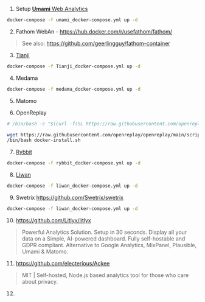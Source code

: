1. Setup [**Umami** Web Analytics](https://fossengineer.com/selfhosting-umami-with-docker/)

```sh
docker-compose -f umami_docker-compose.yml up -d
```

2. Fathom WebAn - https://hub.docker.com/r/usefathom/fathom/

> See also: https://github.com/geerlingguy/fathom-container

3. [Tianji](https://fossengineer.com/setup-tianji-with-docker/)

```sh
docker-compose -f Tianji_docker-compose.yml up -d
```

4. Medama

```sh
docker-compose -f medama_docker-compose.yml up -d
```


5. Matomo

6. OpenReplay

```sh
# /bin/bash -c "$(curl -fsSL https://raw.githubusercontent.com/openreplay/openreplay/main/scripts/docker-compose/docker-install.sh)"

wget https://raw.githubusercontent.com/openreplay/openreplay/main/scripts/docker-compose/docker-install.sh -O docker-install.sh
/bin/bash docker-install.sh
```

7. [Rybbit](https://fossengineer.com/rybbit-web-analytics-selfhosted/)

```sh
docker-compose -f rybbit_docker-compose.yml up -d
```

8. [Liwan](https://fossengineer.com/liwan-selfhosting/)

```sh
docker-compose -f liwan_docker-compose.yml up -d
```

9. Swetrix https://github.com/Swetrix/swetrix

```sh
docker-compose -f liwan_docker-compose.yml up -d
```

10. https://github.com/Litlyx/litlyx


> Powerful Analytics Solution. Setup in 30 seconds. Display all your data on a Simple, AI-powered dashboard. Fully self-hostable and GDPR compliant. Alternative to Google Analytics, MixPanel, Plausible, Umami & Matomo.

11. https://github.com/electerious/Ackee


> MIT | Self-hosted, Node.js based analytics tool for those who care about privacy.


12. 